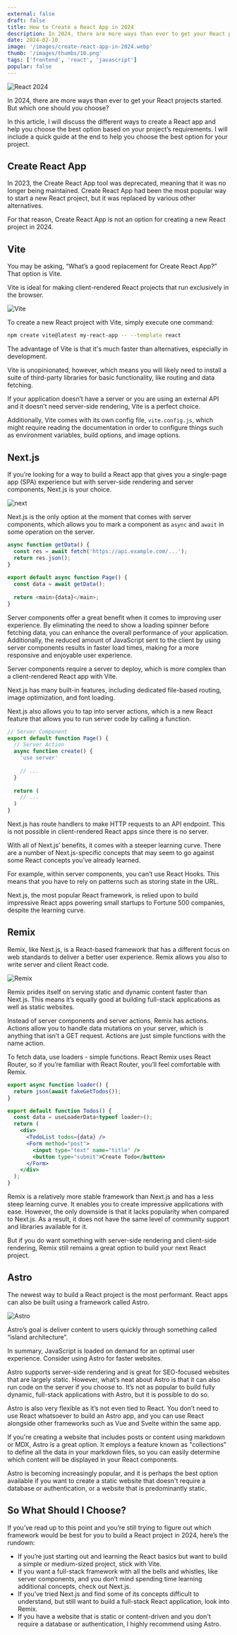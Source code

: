 ```yaml
---
external: false
draft: false
title: How to Create a React App in 2024
description: In 2024, there are more ways than ever to get your React projects started. But which one should you choose?
date: 2024-02-10
image: '/images/create-react-app-in-2024.webp'
thumb: '/images/thumbs/10.png'
tags: ['frontend', 'react', 'javascript']
popular: false
---
```


![React 2024](/images/create-react-app-in-2024.webp)

In 2024, there are more ways than ever to get your React projects started. But which one should you choose?

In this article, I will discuss the different ways to create a React app and help you choose the best option based on your project’s requirements.
I will include a quick guide at the end to help you choose the best option for your project.

## Create React App

In 2023, the Create React App tool was deprecated, meaning that it was no longer being maintained. Create React App had been the most popular way to start a new React project, but it was replaced by various other alternatives.

For that reason, Create React App is not an option for creating a new React project in 2024.

## Vite

You may be asking, “What’s a good replacement for Create React App?” That option is Vite.

Vite is ideal for making client-rendered React projects that run exclusively in the browser.

![Vite](/images/create-react-app-in-2024/vite.webp)

To create a new React project with Vite, simply execute one command:

```bash
npm create vite@latest my-react-app -- --template react
```

The advantage of Vite is that it's much faster than alternatives, especially in development.

Vite is unopinionated, however, which means you will likely need to install a suite of third-party libraries for basic functionality, like routing and data fetching.

If your application doesn’t have a server or you are using an external API and it doesn’t need server-side rendering, Vite is a perfect choice.

Additionally, Vite comes with its own config file, `vite.config.js`, which might require reading the documentation in order to configure things such as environment variables, build options, and image options.

## Next.js

If you’re looking for a way to build a React app that gives you a single-page app (SPA) experience but with server-side rendering and server components, Next.js is your choice.

![next](/images/create-react-app-in-2024/next.webp)

Next.js is the only option at the moment that comes with server components, which allows you to mark a component as `async` and `await` in some operation on the server.

```js
async function getData() {
  const res = await fetch('https://api.example.com/...');
  return res.json();
}
 
export default async function Page() {
  const data = await getData();
 
  return <main>{data}</main>;
}
```

Server components offer a great benefit when it comes to improving user experience. By eliminating the need to show a loading spinner before fetching data, you can enhance the overall performance of your application. Additionally, the reduced amount of JavaScript sent to the client by using server components results in faster load times, making for a more responsive and enjoyable user experience.

Server components require a server to deploy, which is more complex than a client-rendered React app with Vite.

Next.js has many built-in features, including dedicated file-based routing, image optimization, and font loading.

Next.js also allows you to tap into server actions, which is a new React feature that allows you to run server code by calling a function.

```js
// Server Component
export default function Page() {
  // Server Action
  async function create() {
    'use server'
 
    // ...
  }
 
  return (
    // ...
  )
}
```

Next.js has route handlers to make HTTP requests to an API endpoint. This is not possible in client-rendered React apps since there is no server.

With all of Next.js’ benefits, it comes with a steeper learning curve. There are a number of Next.js-specific concepts that may seem to go against some React concepts you’ve already learned.

For example, within server components, you can’t use React Hooks. This means that you have to rely on patterns such as storing state in the URL.

Next.js, the most popular React framework, is relied upon to build impressive React apps powering small startups to Fortune 500 companies, despite the learning curve.

## Remix

Remix, like Next.js, is a React-based framework that has a different focus on web standards to deliver a better user experience. Remix allows you also to write server and client React code.

![Remix](/images/create-react-app-in-2024/remix.webp)

Remix prides itself on serving static and dynamic content faster than Next.js. This means it’s equally good at building full-stack applications as well as static websites.

Instead of server components and server actions, Remix has actions. Actions allow you to handle data mutations on your server, which is anything that isn’t a GET request. Actions are just simple functions with the name action.

To fetch data, use loaders - simple functions. React Remix uses React Router, so if you’re familiar with React Router, you’ll feel comfortable with Remix.

```js
export async function loader() {
  return json(await fakeGetTodos());
}
```

```jsx
export default function Todos() {
  const data = useLoaderData<typeof loader>();
  return (
    <div>
      <TodoList todos={data} />
      <Form method="post">
        <input type="text" name="title" />
        <button type="submit">Create Todo</button>
      </Form>
    </div>
  );
}
```

Remix is a relatively more stable framework than Next.js and has a less steep learning curve. It enables you to create impressive applications with ease. However, the only downside is that it lacks popularity when compared to Next.js. As a result, it does not have the same level of community support and libraries available for it.

But if you do want something with server-side rendering and client-side rendering, Remix still remains a great option to build your next React project.

## Astro

The newest way to build a React project is the most performant. React apps can also be built using a framework called Astro.

![Astro](/images/create-react-app-in-2024/astro.webp)

Astro’s goal is deliver content to users quickly through something called “island architecture”.

In summary, JavaScript is loaded on demand for an optimal user experience. Consider using Astro for faster websites.

Astro supports server-side rendering and is great for SEO-focused websites that are largely static. However, what’s neat about Astro is that it can also run code on the server if you choose to. It’s not as popular to build fully dynamic, full-stack applications with Astro, but it is possible to do so.

Astro is also very flexible as it’s not even tied to React. You don’t need to use React whatsoever to build an Astro app, and you can use React alongside other frameworks such as Vue and Svelte within the same app.

If you're creating a website that includes posts or content using markdown or MDX, Astro is a great option. It employs a feature known as "collections" to define all the data in your markdown files, so you can easily determine which content will be displayed in your React components.

Astro is becoming increasingly popular, and it is perhaps the best option available if you want to create a static website that doesn't require a database or authentication, or a website that is predominantly static.

## So What Should I Choose?

If you’ve read up to this point and you’re still trying to figure out which framework would be best for you to build a React project in 2024, here’s the rundown:

- If you’re just starting out and learning the React basics but want to build a simple or medium-sized project, stick with Vite.
- If you want a full-stack framework with all the bells and whistles, like server components, and you don’t mind spending time learning additional concepts, check out Next.js.
- If you’ve tried Next.js and find some of its concepts difficult to understand, but still want to build a full-stack React application, look into Remix.
- If you have a website that is static or content-driven and you don't require a database or authentication, I highly recommend using Astro.
